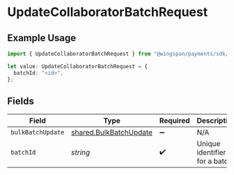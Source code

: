 # UpdateCollaboratorBatchRequest

## Example Usage

```typescript
import { UpdateCollaboratorBatchRequest } from "@wingspan/payments/sdk/models/operations";

let value: UpdateCollaboratorBatchRequest = {
  batchId: "<id>",
};
```

## Fields

| Field                                                                   | Type                                                                    | Required                                                                | Description                                                             |
| ----------------------------------------------------------------------- | ----------------------------------------------------------------------- | ----------------------------------------------------------------------- | ----------------------------------------------------------------------- |
| `bulkBatchUpdate`                                                       | [shared.BulkBatchUpdate](../../../sdk/models/shared/bulkbatchupdate.md) | :heavy_minus_sign:                                                      | N/A                                                                     |
| `batchId`                                                               | *string*                                                                | :heavy_check_mark:                                                      | Unique identifier for a batch                                           |